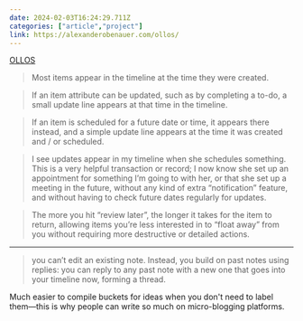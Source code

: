 ```yaml
---
date: 2024-02-03T16:24:29.711Z
categories: ["article","project"]
link: https://alexanderobenauer.com/ollos/
---
```

[OLLOS](https://alexanderobenauer.com/ollos/)

> Most items appear in the timeline at the time they were created.

> If an item attribute can be updated, such as by completing a to-do, a small update line appears at that time in the timeline.

> If an item is scheduled for a future date or time, it appears there instead, and a simple update line appears at the time it was created and / or scheduled.

> I see updates appear in my timeline when she schedules something. This is a very helpful transaction or record; I now know she set up an appointment for something I’m going to with her, or that she set up a meeting in the future, without any kind of extra “notification” feature, and without having to check future dates regularly for updates.

> The more you hit “review later”, the longer it takes for the item to return, allowing items you’re less interested in to “float away” from you without requiring more destructive or detailed actions.

---

> you can’t edit an existing note. Instead, you build on past notes using replies: you can reply to any past note with a new one that goes into your timeline now, forming a thread.

Much easier to compile buckets for ideas when you don't need to label them—this is why people can write so much on micro-blogging platforms.
